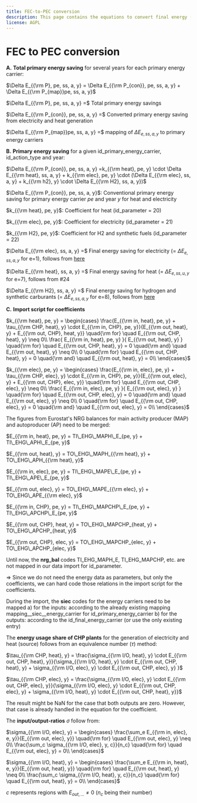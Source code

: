```yaml
---
title: FEC-to-PEC conversion
description: This page contains the equations to convert final energy (FEC) to primary energy consumption (PEC).
license: AGPL
---
```


<!--
© 2024 Fraunhofer-Gesellschaft e.V., München

SPDX-License-Identifier: AGPL-3.0-or-later
-->

FEC to PEC conversion
===

**A.** **Total primary energy saving** for several years for each primary energy carrier:

$\Delta E_{{\rm P}, pe, ss, a, y} = \Delta E_{{\rm P_{con}}, pe, ss, a, y} + \Delta E_{{\rm P_{map}}pe, ss, a, y}$

$\Delta E_{{\rm P}, pe, ss, a, y} =$ Total primary energy savings 

$\Delta E_{{\rm P_{con}}, pe, ss, a, y} =$ Converted primary energy saving from electricity and heat generation

$\Delta E_{{\rm P_{map}}pe, ss, a, y} =$ mapping of $\Delta E_{e, ss, a, y}$ to primary energy carriers



**B.** **Primary energy saving** for a given id_primary_energy_carrier, id_action_type and year:

$\Delta E_{{\rm P_{con}}, pe, ss, a, y} =k_{{\rm heat}, pe, y} \cdot \Delta E_{{\rm heat}, ss, a, y} + k_{{\rm elec}, pe, y} \cdot (\Delta E_{{\rm elec}, ss, a, y} + k_{{\rm h2}, y} \cdot \Delta E_{{\rm H2}, ss, a, y})$

$\Delta E_{{\rm P_{con}}, pe, ss, a, y}$: Conventional primary energy saving for primary energy carrier $pe$ and year $y$ for heat and electricity

$k_{{\rm heat}, pe, y}$: Coefficient for heat (id_parameter = 20)

$k_{{\rm elec}, pe, y}$: Coefficient for electricity (id_parameter = 21)

$k_{{\rm H2}, pe, y}$: Coefficient for H2 and synthetic fuels (id_parameter = 22)

$\Delta E_{{\rm elec}, ss, a, y} =$ Final energy saving for electricity (= $\Delta E_{e, ss, a, y}$ for e=1), follows from [here](./lambda_chi.md)

$\Delta E_{{\rm heat}, ss, a, y} =$ Final energy saving for heat (= $\Delta E_{e, ss, u, y}$ for e=7), follows from #24

$\Delta E_{{\rm H2}, ss, a, y} =$ Final energy saving for hydrogen and synthetic carburants (= $\Delta E_{e, ss, a, y}$ for e=8), follows from [here](./lambda_chi.md)

**C.** **Import script for coefficients**

$k_{{\rm heat}, pe, y} =
\begin{cases}
      \frac{E_{{\rm in, heat}, pe, y} + \tau_{{\rm CHP, heat}, y} \cdot E_{{\rm in, CHP}, pe, y}}{E_{{\rm out, heat}, y} + E_{{\rm out, CHP}, heat, y}} \quad{\rm for} \quad E_{{\rm out, CHP, heat}, y} \neq 0\\ 
      \frac{ E_{{\rm in, heat}, pe, y} }{ E_{{\rm out, heat}, y} } \quad{\rm for} \quad E_{{\rm out, CHP, heat}, y} = 0 \quad{\rm and} \quad E_{{\rm out, heat}, y} \neq 0\\ 
0 \quad{\rm for} \quad E_{{\rm out, CHP, heat}, y} = 0 \quad{\rm and} \quad E_{{\rm out, heat}, y} = 0\\       
\end{cases}$

$k_{{\rm elec}, pe, y} =
\begin{cases}
      \frac{E_{{\rm in, elec}, pe, y} + \tau_{{\rm CHP, elec}, y} \cdot E_{{\rm in, CHP}, pe, y}}{E_{{\rm out, elec}, y} + E_{{\rm out, CHP}, elec, y}} \quad{\rm for} \quad E_{{\rm out, CHP, elec}, y} \neq 0\\ 
      \frac{ E_{{\rm in, elec}, pe, y} }{ E_{{\rm out, elec}, y} } \quad{\rm for} \quad E_{{\rm out, CHP, elec}, y} = 0 \quad{\rm and} \quad E_{{\rm out, elec}, y} \neq 0\\ 
0 \quad{\rm for} \quad E_{{\rm out, CHP, elec}, y} = 0 \quad{\rm and} \quad E_{{\rm out, elec}, y} = 0\\       
\end{cases}$

The figures from Eurostat's NRG balances for main activity producer (MAP) and autoproducer (AP) need to be merged:

$E_{{\rm in, heat}, pe, y} = TI\_EHG\_MAPH\_E_{pe, y} + TI\_EHG\_APH\_E_{pe, y}$

$E_{{\rm out, heat}, y} = TO\_EHG\_MAPH_{{\rm heat}, y} + TO\_EHG\_APH_{{\rm heat}, y}$

$E_{{\rm in, elec}, pe, y} = TI\_EHG\_MAPE\_E_{pe, y} + TI\_EHG\_APE\_E_{pe, y}$

$E_{{\rm out, elec}, y} = TO\_EHG\_MAPE_{{\rm elec}, y} + TO\_EHG\_APE_{{\rm elec}, y}$

$E_{{\rm in, CHP}, pe, y} = TI\_EHG\_MAPCHP\_E_{pe, y} + TI\_EHG\_APCHP\_E_{pe, y}$

$E_{{\rm out, CHP}, heat, y} = TO\_EHG\_MAPCHP_{heat, y} + TO\_EHG\_APCHP_{heat, y}$

$E_{{\rm out, CHP}, elec, y} = TO\_EHG\_MAPCHP_{elec, y} + TO\_EHG\_APCHP_{elec, y}$

Until now, the **nrg_bal** codes TI_EHG_MAPH_E, TI_EHG_MAPCHP, etc. are not mapped in our data import for id_parameter.

=> Since we do not need the energy data as parameters, but only the coefficients, we can hard code those relations in the import script for the coefficients.  

During the import, the **siec** codes for the energy carriers need to be mapped 
a) for the inputs: according to the already existing mapping mapping__siec__energy_carrier for id_primary_energy_carrier
b) for the outputs: according to the id_final_energy_carrier (or use the only existing entry)

The **energy usage share of CHP plants** for the generation of electricity and heat (source) follows from an equivalence number ($\tau$) method:

$\tau_{{\rm CHP, heat}, y} = \frac{\sigma_{{\rm I/O, heat}, y} \cdot E_{{\rm out, CHP, heat}, y}}{\sigma_{{\rm I/O, heat}, y} \cdot E_{{\rm out, CHP, heat}, y} + \sigma_{{\rm I/O, elec}, y} \cdot E_{{\rm out, CHP, elec}, y} }$

$\tau_{{\rm CHP, elec}, y} = \frac{\sigma_{{\rm I/O, elec}, y} \cdot E_{{\rm out, CHP, elec}, y}}{\sigma_{{\rm I/O, elec}, y} \cdot E_{{\rm out, CHP, elec}, y} + \sigma_{{\rm I/O, heat}, y} \cdot E_{{\rm out, CHP, heat}, y}}$

The result might be NaN for the case that both outputs are zero. However, that case is already handled in the equation for the coefficient. 


The **input/output-ratios** $\sigma$ follow from:

$\sigma_{{\rm I/O, elec}, y} = 
\begin{cases}
\frac{\sum_e E_{{\rm in, elec}, e, y}}{E_{{\rm out, elec}, y}} \quad{\rm for} \quad E_{{\rm out, elec}, y} \neq 0\\ 
\frac{\sum_c \sigma_{{\rm I/O, elec}, y, c}}{n_c} \quad{\rm for} \quad E_{{\rm out, elec}, y} = 0\\     
\end{cases}$

$\sigma_{{\rm I/O, heat}, y} = 
\begin{cases}
\frac{\sum_e E_{{\rm in, heat}, e, y}}{E_{{\rm out, heat}, y}} \quad{\rm for} \quad E_{{\rm out, heat}, y} \neq 0\\ 
\frac{\sum_c \sigma_{{\rm I/O, heat}, y, c}}{n_c} \quad{\rm for} \quad E_{{\rm out, heat}, y} = 0\\     
\end{cases}$

$c$ represents regions with $E_{out, ...} \neq \textrm{0}$ ($n_c$ being their number)
